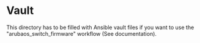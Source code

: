 # Vault 
This directory has to be filled with Ansible vault files if you want to use the "arubaos_switch_firmware" workflow (See documentation).